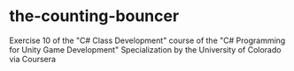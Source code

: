 # the-counting-bouncer
Exercise 10 of the "C# Class Development" course of the "C# Programming for Unity Game Development" Specialization by the University of Colorado via Coursera
